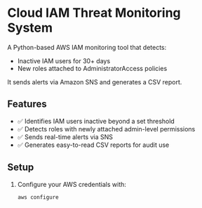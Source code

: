 # Cloud IAM Threat Monitoring System

A Python-based AWS IAM monitoring tool that detects:
- Inactive IAM users for 30+ days
- New roles attached to AdministratorAccess policies

It sends alerts via Amazon SNS and generates a CSV report.

## Features

- ✅ Identifies IAM users inactive beyond a set threshold
- ✅ Detects roles with newly attached admin-level permissions
- ✅ Sends real-time alerts via SNS
- ✅ Generates easy-to-read CSV reports for audit use

## Setup

1. Configure your AWS credentials with:
   ```bash
   aws configure
